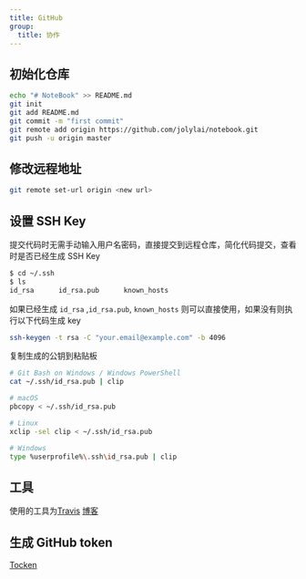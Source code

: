 ```yaml
---
title: GitHub
group:
  title: 协作
---
```


## 初始化仓库

```bash
echo "# NoteBook" >> README.md
git init
git add README.md
git commit -m "first commit"
git remote add origin https://github.com/jolylai/notebook.git
git push -u origin master
```

## 修改远程地址

```bash
git remote set-url origin <new url>
```

## 设置 SSH Key

提交代码时无需手动输入用户名密码，直接提交到远程仓库，简化代码提交，查看时是否已经生成 SSH Key

```bash
$ cd ~/.ssh
$ ls
id_rsa      id_rsa.pub      known_hosts
```

如果已经生成 `id_rsa` ,`id_rsa.pub`, `known_hosts` 则可以直接使用，如果没有则执行以下代码生成 key

```bash
ssh-keygen -t rsa -C "your.email@example.com" -b 4096
```

复制生成的公钥到粘贴板

```bash
# Git Bash on Windows / Windows PowerShell
cat ~/.ssh/id_rsa.pub | clip

# macOS
pbcopy < ~/.ssh/id_rsa.pub

# Linux
xclip -sel clip < ~/.ssh/id_rsa.pub

# Windows
type %userprofile%\.ssh\id_rsa.pub | clip
```

## 工具

使用的工具为[Travis](https://travis-ci.org/) [博客](https://voorhoede.github.io/front-end-tooling-recipes/travis-deploy-to-gh-pages/)

## 生成 GitHub token

[Tocken](https://help.github.com/articles/creating-a-personal-access-token-for-the-command-line/)
